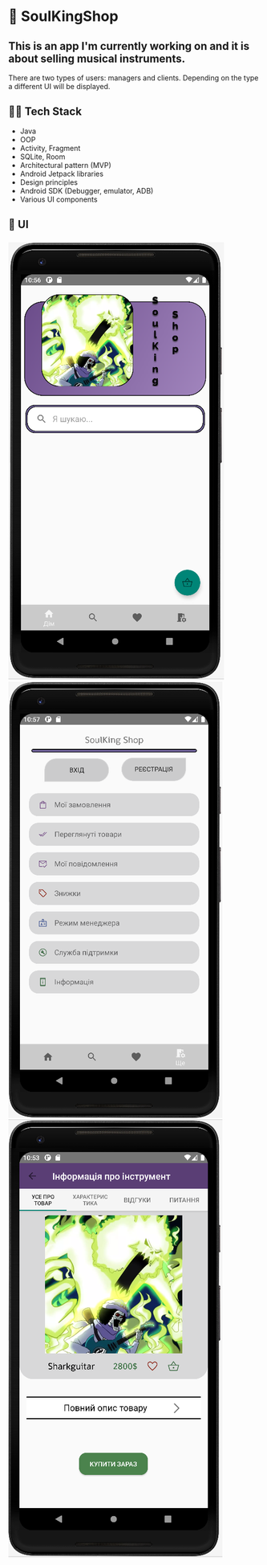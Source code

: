 # 🎸 SoulKingShop
## This is an app I'm currently working on and it is about selling musical instruments. 
There are two types of users: managers and clients. Depending on the type a different UI will be displayed.

## 👨‍💻 Tech Stack
* Java
* OOP
* Activity, Fragment
* SQLite, Room
* Architectural pattern (MVP)
* Android Jetpack libraries
* Design principles
* Android SDK (Debugger, emulator, ADB)
* Various UI components

## 📱 UI

### 
![](home_page.png) ![](more_page.png)
![](instrument_information.png)

